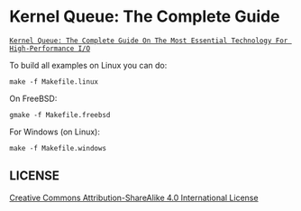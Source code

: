 # Kernel Queue: The Complete Guide

[`Kernel Queue: The Complete Guide On The Most Essential Technology For High-Performance I/O`](kernel-queue-complete-guide.md)

To build all examples on Linux you can do:

	make -f Makefile.linux

On FreeBSD:

	gmake -f Makefile.freebsd

For Windows (on Linux):

	make -f Makefile.windows


## LICENSE

[Creative Commons Attribution-ShareAlike 4.0 International License](http://creativecommons.org/licenses/by-sa/4.0/)
